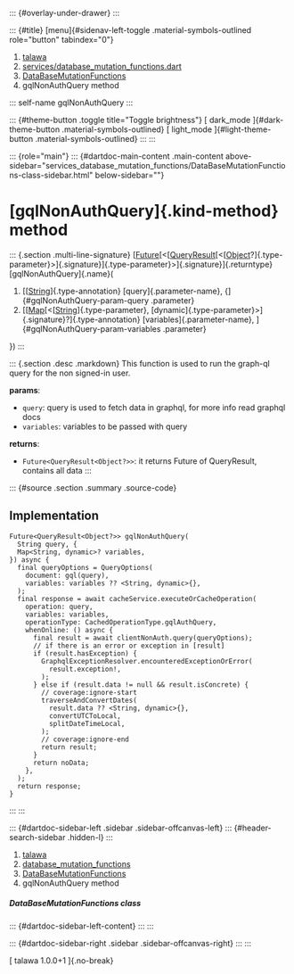 ::: {#overlay-under-drawer}
:::

::: {#title}
[menu]{#sidenav-left-toggle .material-symbols-outlined role="button"
tabindex="0"}

1.  [talawa](../../index.html)
2.  [services/database_mutation_functions.dart](../../services_database_mutation_functions/)
3.  [DataBaseMutationFunctions](../../services_database_mutation_functions/DataBaseMutationFunctions-class.html)
4.  gqlNonAuthQuery method

::: self-name
gqlNonAuthQuery
:::

::: {#theme-button .toggle title="Toggle brightness"}
[ dark_mode ]{#dark-theme-button .material-symbols-outlined} [
light_mode ]{#light-theme-button .material-symbols-outlined}
:::
:::

::: {role="main"}
::: {#dartdoc-main-content .main-content above-sidebar="services_database_mutation_functions/DataBaseMutationFunctions-class-sidebar.html" below-sidebar=""}
<div>

# [gqlNonAuthQuery]{.kind-method} method

</div>

::: {.section .multi-line-signature}
[[Future](https://api.flutter.dev/flutter/dart-core/Future-class.html)[\<[[QueryResult](https://pub.dev/documentation/graphql/5.2.0-beta.9/graphql/QueryResult-class.html)[\<[[Object](https://api.flutter.dev/flutter/dart-core/Object-class.html)?]{.type-parameter}\>]{.signature}]{.type-parameter}\>]{.signature}]{.returntype}
[gqlNonAuthQuery]{.name}(

1.  [[[String](https://api.flutter.dev/flutter/dart-core/String-class.html)]{.type-annotation}
    [query]{.parameter-name}, {]{#gqlNonAuthQuery-param-query
    .parameter}
2.  [[[Map](https://api.flutter.dev/flutter/dart-core/Map-class.html)[\<[[String](https://api.flutter.dev/flutter/dart-core/String-class.html)]{.type-parameter},
    [dynamic]{.type-parameter}\>]{.signature}?]{.type-annotation}
    [variables]{.parameter-name}, ]{#gqlNonAuthQuery-param-variables
    .parameter}

})
:::

::: {.section .desc .markdown}
This function is used to run the graph-ql query for the non signed-in
user.

**params**:

-   `query`: query is used to fetch data in graphql, for more info read
    graphql docs
-   `variables`: variables to be passed with query

**returns**:

-   `Future<QueryResult<Object?>>`: it returns Future of QueryResult,
    contains all data
:::

::: {#source .section .summary .source-code}
## Implementation

``` language-dart
Future<QueryResult<Object?>> gqlNonAuthQuery(
  String query, {
  Map<String, dynamic>? variables,
}) async {
  final queryOptions = QueryOptions(
    document: gql(query),
    variables: variables ?? <String, dynamic>{},
  );
  final response = await cacheService.executeOrCacheOperation(
    operation: query,
    variables: variables,
    operationType: CachedOperationType.gqlAuthQuery,
    whenOnline: () async {
      final result = await clientNonAuth.query(queryOptions);
      // if there is an error or exception in [result]
      if (result.hasException) {
        GraphqlExceptionResolver.encounteredExceptionOrError(
          result.exception!,
        );
      } else if (result.data != null && result.isConcrete) {
        // coverage:ignore-start
        traverseAndConvertDates(
          result.data ?? <String, dynamic>{},
          convertUTCToLocal,
          splitDateTimeLocal,
        );
        // coverage:ignore-end
        return result;
      }
      return noData;
    },
  );
  return response;
}
```
:::
:::

::: {#dartdoc-sidebar-left .sidebar .sidebar-offcanvas-left}
::: {#header-search-sidebar .hidden-l}
:::

1.  [talawa](../../index.html)
2.  [database_mutation_functions](../../services_database_mutation_functions/)
3.  [DataBaseMutationFunctions](../../services_database_mutation_functions/DataBaseMutationFunctions-class.html)
4.  gqlNonAuthQuery method

##### DataBaseMutationFunctions class

::: {#dartdoc-sidebar-left-content}
:::
:::

::: {#dartdoc-sidebar-right .sidebar .sidebar-offcanvas-right}
:::
:::

[ talawa 1.0.0+1 ]{.no-break}
